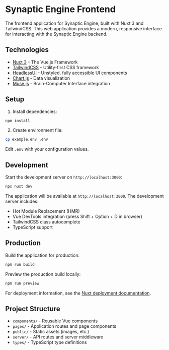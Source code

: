 # Synaptic Engine Frontend

The frontend application for Synaptic Engine, built with Nuxt 3 and TailwindCSS. This web application provides a modern, responsive interface for interacting with the Synaptic Engine backend.

## Technologies

- [Nuxt 3](https://nuxt.com/) - The Vue.js Framework
- [TailwindCSS](https://tailwindcss.com/) - Utility-first CSS framework
- [HeadlessUI](https://headlessui.com/) - Unstyled, fully accessible UI components
- [Chart.js](https://www.chartjs.org/) - Data visualization
- [Muse.js](https://github.com/urish/muse-js) - Brain-Computer Interface integration

## Setup

1. Install dependencies:
```bash
npm install
```

2. Create environment file:
```bash
cp example.env .env
```
Edit `.env` with your configuration values.

## Development

Start the development server on `http://localhost:3000`:

```bash
npx nuxt dev
```

The application will be available at `http://localhost:3000`. The development server includes:
- Hot Module Replacement (HMR)
- Vue DevTools integration (press Shift + Option + D in browser)
- TailwindCSS class autocomplete
- TypeScript support

## Production

Build the application for production:

```bash
npm run build
```

Preview the production build locally:

```bash
npm run preview
```

For deployment information, see the [Nuxt deployment documentation](https://nuxt.com/docs/getting-started/deployment).

## Project Structure

- `components/` - Reusable Vue components
- `pages/` - Application routes and page components
- `public/` - Static assets (images, etc.)
- `server/` - API routes and server middleware
- `types/` - TypeScript type definitions
